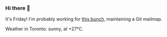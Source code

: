 ### Hi there :wave:

It's Friday! I'm probably working for [this bunch](https://github.com/kohofinancial), maintaining a Git mailmap.

Weather in Toronto: sunny, at +27°C.
